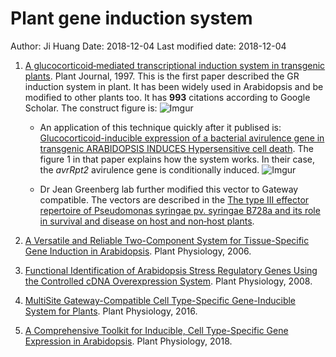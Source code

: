 # Plant gene induction system

Author: Ji Huang
Date: 2018-12-04
Last modified date: 2018-12-04


1. [A glucocorticoid‐mediated transcriptional induction system in transgenic plants](https://onlinelibrary.wiley.com/doi/abs/10.1046/j.1365-313X.1997.11030605.x). Plant Journal, 1997. This is the first paper described the GR induction system in plant. It has been widely used in Arabidopsis and be modified to other plants too. It has **993** citations according to Google Scholar. The construct figure is: ![Imgur](https://i.imgur.com/R7hbDub.png)

	+ An application of this technique quickly after it publised is: [Glucocorticoid-inducible expression of a bacterial avirulence gene in transgenic ARABIDOPSIS INDUCES Hypersensitive cell death](https://onlinelibrary.wiley.com/doi/abs/10.1046/j.1365-313X.1998.00106.x). The figure 1 in that paper explains how the system works. In their case, the *avrRpt2* avirulence gene is conditionally induced. 
	![Imgur](https://i.imgur.com/Lg4meCE.png)

	+ Dr Jean Greenberg lab further modified this vector to Gateway compatible. The vectors are described in the [The type III effector repertoire of Pseudomonas syringae pv. syringae B728a and its role in survival and disease on host and non‐host plants](https://onlinelibrary.wiley.com/doi/full/10.1111/j.1365-2958.2006.05350.x).

2. [A Versatile and Reliable Two-Component System for Tissue-Specific Gene Induction in Arabidopsis](https://www.ncbi.nlm.nih.gov/pmc/articles/PMC1533952/). Plant Physiology, 2006.

3. [Functional Identification of Arabidopsis Stress Regulatory Genes Using the Controlled cDNA Overexpression System](http://www.plantphysiol.org/content/147/2/528.long). Plant Physiology, 2008.

4. [MultiSite Gateway-Compatible Cell Type-Specific Gene-Inducible System for Plants](http://www.plantphysiol.org/content/170/2/627#ref-6). Plant Physiology, 2016.

5. [A Comprehensive Toolkit for Inducible, Cell Type-Specific Gene Expression in Arabidopsis](http://www.plantphysiol.org/content/178/1/40). Plant Physiology, 2018.

